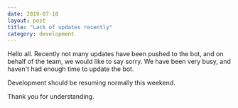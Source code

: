 ```yaml
---
date: 2019-07-10
layout: post
title: "Lack of updates recently"
category: development
---
```


Hello all.
Recently not many updates have been pushed to the bot, and on behalf of the team, we would like to say sorry.  We have been very busy, and haven't had enough time to update the bot.

Development should be resuming normally this weekend.

Thank you for understanding.
